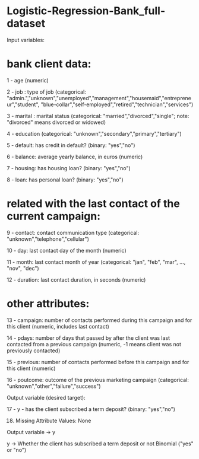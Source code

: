 # Logistic-Regression-Bank_full-dataset




 Input variables:
   # bank client data:
   
   1 - age (numeric)
   
   2 - job : type of job (categorical: "admin.","unknown","unemployed","management","housemaid","entrepreneur","student",
                                       "blue-collar","self-employed","retired","technician","services") 
                                       
   3 - marital : marital status (categorical: "married","divorced","single"; note: "divorced" means divorced or widowed)
   
   4 - education (categorical: "unknown","secondary","primary","tertiary")
   
   5 - default: has credit in default? (binary: "yes","no")
   
   6 - balance: average yearly balance, in euros (numeric) 
   
   7 - housing: has housing loan? (binary: "yes","no")
   
   8 - loan: has personal loan? (binary: "yes","no")
   
   # related with the last contact of the current campaign:
   
   9 - contact: contact communication type (categorical: "unknown","telephone","cellular") 
   
  10 - day: last contact day of the month (numeric)
  
  11 - month: last contact month of year (categorical: "jan", "feb", "mar", ..., "nov", "dec")
  
  12 - duration: last contact duration, in seconds (numeric)
  
   # other attributes:
   
  13 - campaign: number of contacts performed during this campaign and for this client (numeric, includes last contact)
  
  14 - pdays: number of days that passed by after the client was last contacted from a previous campaign (numeric, -1 means client was not previously contacted)
  
  15 - previous: number of contacts performed before this campaign and for this client (numeric)
  
  16 - poutcome: outcome of the previous marketing campaign (categorical: "unknown","other","failure","success")

  Output variable (desired target):
  
  17 - y - has the client subscribed a term deposit? (binary: "yes","no")

  18. Missing Attribute Values: None



Output variable -> y

y -> Whether the client has subscribed a term deposit or not 
Binomial ("yes" or "no")
